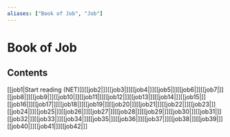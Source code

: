 ```yaml
---
aliases: ["Book of Job", "Job"]
---
```

# Book of Job
## Contents
[[job1|Start reading (NET)]][[job2|]][[job3|]][[job4|]][[job5|]][[job6|]][[job7|]][[job8|]][[job9|]][[job10|]][[job11|]][[job12|]][[job13|]][[job14|]][[job15|]][[job16|]][[job17|]][[job18|]][[job19|]][[job20|]][[job21|]][[job22|]][[job23|]][[job24|]][[job25|]][[job26|]][[job27|]][[job28|]][[job29|]][[job30|]][[job31|]][[job32|]][[job33|]][[job34|]][[job35|]][[job36|]][[job37|]][[job38|]][[job39|]][[job40|]][[job41|]][[job42|]]